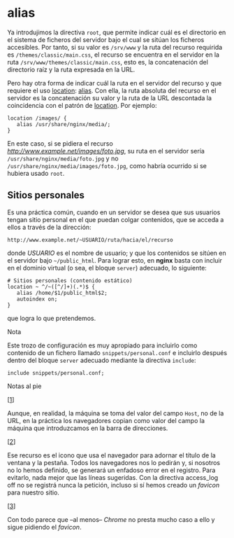 # alias

Ya introdujimos la directiva
``root``, que permite indicar cuál es el
directorio en el sistema de ficheros del servidor bajo el cual se sitúan
los ficheros accesibles. Por tanto, si su valor es
<span class="pre">`/srv/www`</span> y la ruta del recurso requirida es
<span class="pre">`/themes/classic/main.css`</span>, el recurso se
encuentra en el servidor en la ruta
<span class="pre">`/srv/www/themes/classic/main.css`</span>, esto es, la
concatenación del directorio raíz y la ruta expresada en la URL.

Pero hay otra forma de indicar cuál la ruta en el servidor del recurso y
que requiere el uso <a
href="http://nginx.org/en/docs/http/ngx_http_core_module.html#location"
class="reference external">location</a>:
<a href="http://nginx.org/en/docs/http/ngx_http_core_module.html#alias"
class="reference external">alias</a>. Con ella, la ruta absoluta del
recurso en el servidor es la concatenación su valor y la ruta de la URL
descontada la coincidencia con el patrón de <a
href="http://nginx.org/en/docs/http/ngx_http_core_module.html#location"
class="reference external">location</a>. Por ejemplo:

    location /images/ {
       alias /usr/share/nginx/media/;
    }

En este caso, si se pidiera el recurso
*http://www.example.net/images/foto.jpg*, su ruta en el servidor sería
<span class="pre">`/usr/share/nginx/media/foto.jpg`</span> y no
<span class="pre">`/usr/share/nginx/media/images/foto.jpg`</span>, como
habría ocurrido si se hubiera usado <span class="pre">`root`</span>.

<span id="nginx-perfiles"></span>

## Sitios personales

Es una práctica común, cuando en un servidor se desea que sus usuarios
tengan sitio personal en el que puedan colgar contenidos, que se acceda
a ellos a través de la dirección:

    http://www.example.net/~USUARIO/ruta/hacia/el/recurso

donde *USUARIO* es el nombre de usuario; y que los contenidos se sitúen
en el servidor bajo <span class="pre">`~/public_html`</span>. Para
lograr esto, en **nginx** basta con incluir en el dominio virtual (o
sea, el bloque <span class="pre">`server`</span>) adecuado, lo
siguiente:

    # Sitios personales (contenido estático)
    location ~ ^/~([^/]+)(.*)$ {
       alias /home/$1/public_html$2;
       autoindex on;
    }

que logra lo que pretendemos.

Nota

Este trozo de configuración es muy apropiado para incluirlo como
contenido de un fichero llamado
<span class="pre">`snippets/personal.conf`</span> e incluirlo después
dentro del bloque <span class="pre">`server`</span> adecuado mediante la
directiva <span class="pre">`include`</span>:

    include snippets/personal.conf;

Notas al pie

<span class="label"><span class="fn-bracket">\[</span><a href="#id1" role="doc-backlink">1</a><span class="fn-bracket">\]</span></span>

Aunque, en realidad, la máquina se toma del valor del campo
<span class="pre">`Host`</span>, no de la URL, en la práctica los
navegadores copian como valor del campo la máquina que introduzcamos en
la barra de direcciones.

<span class="label"><span class="fn-bracket">\[</span><a href="#id2" role="doc-backlink">2</a><span class="fn-bracket">\]</span></span>

Ese recurso es el icono que usa el navegador para adornar el título de
la ventana y la pestaña. Todos los navegadores nos lo pedirán y, si
nosotros no lo hemos definido, se generará un enfadoso error en el
registro. Para evitarlo, nada mejor que las líneas sugeridas. Con la
directiva
<span class="kbd kbd compound docutils literal notranslate"><span class="kbd kbd docutils literal notranslate">access\_log</span>
<span class="kbd kbd docutils literal notranslate">off</span></span> no
se registrá nunca la petición, incluso si sí hemos creado un *favicon*
para nuestro sitio.

<span class="label"><span class="fn-bracket">\[</span><a href="#id3" role="doc-backlink">3</a><span class="fn-bracket">\]</span></span>

Con todo parece que –al menos– *Chrome* no presta mucho caso a ello y
sigue pidiendo el *favicon*.
